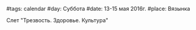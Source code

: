 #tags: calendar
#day: Суббота
#date: 13-15 мая 2016г.
#place: Вязынка

Слет "Трезвость. Здоровье. Культура"